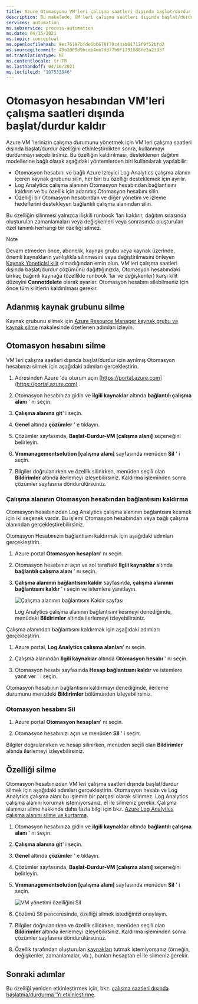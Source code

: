 ```yaml
---
title: Azure Otomasyonu VM'leri çalışma saatleri dışında başlat/durdur genel bakış 'ı kaldır
description: Bu makalede, VM'leri çalışma saatleri dışında başlat/durdur özelliğinin nasıl kaldırılacağı ve bir Otomasyon hesabının Log Analytics çalışma alanından nasıl kaldırılacağı açıklanır.
services: automation
ms.subservice: process-automation
ms.date: 04/15/2021
ms.topic: conceptual
ms.openlocfilehash: 9ec76197bfde6bb679f70c44ab01712f9f52bfd2
ms.sourcegitcommit: 49b2069d9bcee4ee7dd77b9f1791588fe2a23937
ms.translationtype: MT
ms.contentlocale: tr-TR
ms.lasthandoff: 04/16/2021
ms.locfileid: "107533946"
---
```

# <a name="remove-startstop-vms-during-off-hours-from-automation-account"></a>Otomasyon hesabından VM'leri çalışma saatleri dışında başlat/durdur kaldır

Azure VM 'lerinizin çalışma durumunu yönetmek için VM'leri çalışma saatleri dışında başlat/durdur özelliğini etkinleştirdikten sonra, kullanmayı durdurmayı seçebilirsiniz. Bu özelliğin kaldırılması, desteklenen dağıtım modellerine bağlı olarak aşağıdaki yöntemlerden biri kullanılarak yapılabilir:

* Otomasyon hesabını ve bağlı Azure Izleyici Log Analytics çalışma alanını içeren kaynak grubunu silin, her biri bu özelliği desteklemek için ayrılır.
* Log Analytics çalışma alanının Otomasyon hesabından bağlantısını kaldırın ve bu özellik için adanmış Otomasyon hesabını silin.
* Özelliği bir Otomasyon hesabından ve diğer yönetim ve izleme hedeflerini destekleyen bağlantılı çalışma alanından silin.

Bu özelliğin silinmesi yalnızca ilişkili runbook 'ları kaldırır, dağıtım sırasında oluşturulan zamanlamaları veya değişkenleri veya sonrasında oluşturulan özel tanımlı herhangi bir özelliği silmez.

> [!NOTE]
> Devam etmeden önce, abonelik, kaynak grubu veya kaynak üzerinde, önemli kaynakların yanlışlıkla silinmesini veya değiştirilmesini önleyen [Kaynak Yöneticisi kilit](../azure-resource-manager/management/lock-resources.md) olmadığından emin olun. VM'leri çalışma saatleri dışında başlat/durdur çözümünü dağıttığınızda, Otomasyon hesabındaki birkaç bağımlı kaynağa (özellikle runbook 'lar ve değişkenler) karşı kilit düzeyini **Cannotdelete** olarak ayarlar. Otomasyon hesabını silebilmeniz için önce tüm kilitlerin kaldırılması gerekir.

## <a name="delete-the-dedicated-resource-group"></a>Adanmış kaynak grubunu silme

Kaynak grubunu silmek için [Azure Resource Manager kaynak grubu ve kaynak silme](../azure-resource-manager/management/delete-resource-group.md) makalesinde özetlenen adımları izleyin.

## <a name="delete-the-automation-account"></a>Otomasyon hesabını silme

VM'leri çalışma saatleri dışında başlat/durdur için ayrılmış Otomasyon hesabınızı silmek için aşağıdaki adımları gerçekleştirin.

1. Adresinden Azure 'da oturum açın [https://portal.azure.com](https://portal.azure.com) .

2. Otomasyon hesabınıza gidin ve **ilgili kaynaklar** altında **bağlantılı çalışma alanı** ' nı seçin.

3. **Çalışma alanına git**' i seçin.

4. **Genel** altında **çözümler** ' e tıklayın.

5. Çözümler sayfasında, **Başlat-Durdur-VM [çalışma alanı]** seçeneğini belirleyin.

6. **Vmmanagementsolution [çalışma alanı]** sayfasında menüden **Sil** ' i seçin.

7. Bilgiler doğrulanırken ve özellik silinirken, menüden seçili olan **Bildirimler** altında ilerlemeyi izleyebilirsiniz. Kaldırma işleminden sonra çözümler sayfasına döndürülürsünüz.

### <a name="unlink-workspace-from-automation-account"></a>Çalışma alanının Otomasyon hesabından bağlantısını kaldırma

Otomasyon hesabınızdan Log Analytics çalışma alanının bağlantısını kesmek için iki seçenek vardır. Bu işlemi Otomasyon hesabından veya bağlı çalışma alanından gerçekleştirebilirsiniz.

Otomasyon Hesabınızın bağlantısını kaldırmak için aşağıdaki adımları gerçekleştirin.

1. Azure portal **Otomasyon hesapları**' nı seçin.

2. Otomasyon hesabınızı açın ve sol taraftaki **Ilgili kaynaklar** altında **bağlantılı çalışma alanı** ' nı seçin.

3. **Çalışma alanının bağlantısını kaldır** sayfasında, **çalışma alanının bağlantısını kaldır** ' ı seçin ve istemlere yanıtlayın.

   ![Çalışma alanının bağlantısını Kaldır sayfası](media/automation-solution-vm-management-remove/automation-unlink-workspace-blade.png)

    Log Analytics çalışma alanının bağlantısını kesmeyi denediğinde, menüdeki **Bildirimler** altında ilerlemeyi izleyebilirsiniz.

Çalışma alanından bağlantısını kaldırmak için aşağıdaki adımları gerçekleştirin.

1. Azure portal, **Log Analytics çalışma alanları**' nı seçin.

2. Çalışma alanından **Ilgili kaynaklar** altında **Otomasyon hesabı** ' nı seçin.

3. Otomasyon hesabı sayfasında **Hesap bağlantısını kaldır** ve istemlere yanıt ver ' i seçin.

Otomasyon hesabının bağlantısını kaldırmayı denediğinde, ilerleme durumunu menüdeki **Bildirimler** bölümünden izleyebilirsiniz.

### <a name="delete-automation-account"></a>Otomasyon hesabını Sil

1. Azure portal **Otomasyon hesapları**' nı seçin.

2. Otomasyon hesabınızı açın ve menüden **Sil** ' i seçin.

Bilgiler doğrulanırken ve hesap silinirken, menüden seçili olan **Bildirimler** altında ilerlemeyi izleyebilirsiniz.

## <a name="delete-the-feature"></a>Özelliği silme

Otomasyon hesabınızdan VM'leri çalışma saatleri dışında başlat/durdur silmek için aşağıdaki adımları gerçekleştirin. Otomasyon hesabı ve Log Analytics çalışma alanı bu işlemin bir parçası olarak silinmez. Log Analytics çalışma alanını korumak istemiyorsanız, el ile silmeniz gerekir. Çalışma alanınızı silme hakkında daha fazla bilgi için bkz. [Azure Log Analytics çalışma alanını silme ve kurtarma](../azure-monitor/logs/delete-workspace.md).

1. Otomasyon hesabınıza gidin ve **ilgili kaynaklar** altında **bağlantılı çalışma alanı** ' nı seçin.

2. **Çalışma alanına git**' i seçin.

3. **Genel** altında **çözümler** ' e tıklayın.

4. Çözümler sayfasında, **Başlat-Durdur-VM [çalışma alanı]** seçeneğini belirleyin.

5. **Vmmanagementsolution [çalışma alanı]** sayfasında menüden **Sil** ' i seçin.

    ![VM yönetimi özelliğini Sil](media/automation-solution-vm-management/vm-management-solution-delete.png)

6. Çözümü Sil penceresinde, özelliği silmek istediğinizi onaylayın.

7. Bilgiler doğrulanırken ve özellik silinirken, menüden seçili olan **Bildirimler** altında ilerlemeyi izleyebilirsiniz. Kaldırma işleminden sonra çözümler sayfasına döndürülürsünüz.

8. Özellik tarafından oluşturulan [kaynakları](automation-solution-vm-management.md#components) tutmak istemiyorsanız (örneğin, değişkenler, zamanlamalar, vb.), bunları hesaptan el ile silmeniz gerekir.

## <a name="next-steps"></a>Sonraki adımlar

Bu özelliği yeniden etkinleştirmek için, bkz. [çalışma saatleri dışında başlatma/durdurma 'Yı etkinleştirme](automation-solution-vm-management-enable.md).